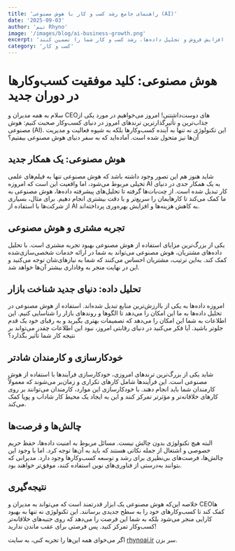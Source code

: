 ```yaml
---
title: 'راهنمای جامع رشد کسب و کار با هوش مصنوعی (AI)‎'
date: '2025-09-03'
author: 'تیم Rhyno'
image: '/images/blog/ai-business-growth.png'
excerpt: 'کشف کنید که چگونه ابزارهای هوش مصنوعی می‌توانند با بهینه‌سازی فرآیندها، افزایش فروش و تحلیل داده‌ها، رشد کسب و کار شما را تضمین کنند.'
category: 'کسب و کار'
---
```


# هوش مصنوعی: کلید موفقیت کسب‌وکارها در دوران جدید

سلام به همه مدیران و CEOهای دوست‌داشتنی! امروز می‌خواهیم در مورد یکی از جذاب‌ترین و تأثیرگذارترین ترندهای امروز در دنیای کسب‌وکار صحبت کنیم: هوش مصنوعی (AI). این تکنولوژی نه تنها به آینده کسب‌وکارها بلکه به شیوه فعالیت و مدیریت آن‌ها نیز متحول شده است. آماده‌اید که به سفر دنیای هوش مصنوعی بیفتیم؟

## هوش مصنوعی: یک همکار جدید

شاید هنوز هم این تصور وجود داشته باشد که هوش مصنوعی تنها به فیلم‌های علمی تخیلی مربوط می‌شود، اما واقعیت این است که امروزه AI به یک همکار جدی در دنیای کار تبدیل شده است. از چت‌بات‌ها گرفته تا تحلیل‌های پیشرفته داده‌ها، هوش مصنوعی به ما کمک می‌کند تا کارهایمان را سریع‌تر و با دقت بیشتری انجام دهیم. برای مثال، بسیاری از شرکت‌ها با استفاده از AI به کاهش هزینه‌ها و افزایش بهره‌وری پرداخته‌‌اند.

## تجربه مشتری و هوش مصنوعی

یکی از بزرگ‌ترین مزایای استفاده از هوش مصنوعی بهبود تجربه مشتری است. با تحلیل داده‌های مشتریان، هوش مصنوعی می‌تواند به شما در ارائه خدمات شخصی‌سازی‌شده کمک کند. به‌این ترتیب، مشتریان احساس می‌کنند که شما به نیازهای‌شان توجه می‌کنید و این در نهایت منجر به وفاداری بیشتر آن‌ها خواهد شد.

## تحلیل داده: دنیای جدید شناخت بازار

امروزه داده‌ها به یکی از باارزش‌ترین منابع تبدیل شده‌اند. استفاده از هوش مصنوعی در تحلیل داده‌ها به ما این امکان را می‌دهد تا الگوها و روندهای بازار را شناسایی کنیم. این اطلاعات به شما این امکان را می‌دهد که تصمیمات بهتری بگیرید و به رقبای خود یک قدم جلوتر باشید. آیا فکر می‌کنید در دنیای رقابتی امروز، نبود این اطلاعات چقدر می‌تواند بر نتیجه کار شما تأثیر بگذارد؟

## خودکارسازی و کارمندان شادتر

شاید یکی از بزرگ‌ترین ترندهای امروزی، خودکارسازی فرآیندها با استفاده از هوش مصنوعی است. این فرآیندها شامل کارهای تکراری و زمان‌بر می‌شوند که معمولاً کارمندان شما باید انجام دهند. با خودکارسازی این موارد، کارمندان می‌توانند بر روی کارهای خلاقانه‌تر و مؤثرتر تمرکز کنند و این به ایجاد یک محیط کار شاداب و پویا کمک می‌کند.

## چالش‌ها و فرصت‌ها

البته هیچ تکنولوژی بدون چالش نیست. مسائل مربوط به امنیت داده‌ها، حفظ حریم خصوصی و اشتغال از جمله نکاتی هستند که باید به آن‌ها توجه کرد. اما با وجود این چالش‌ها، فرصت‌های بی‌نظیری برای رشد و توسعه کسب‌وکارها وجود دارد. مدیرانی که بتوانند به‌درستی از فناوری‌های نوین استفاده کنند، موفق‌تر خواهند بود.

## نتیجه‌گیری

خلاصه این‌که هوش مصنوعی یک ابزار قدرتمند است که می‌تواند به مدیران و CEOها کمک کند تا کسب‌وکارهای خود را به سطح جدیدی برسانند. این تکنولوژی نه تنها به بهبود کارایی منجر می‌شود بلکه به شما این فرصت را می‌دهد که روی جنبه‌های خلاقانه‌تر کسب‌وکار تمرکز کنید. پس فرصتی برای عقب ماندن ندارید!

اگر می‌خوای همه این‌ها را تجربه کنی، به سایت [rhynoai.ir](http://rhynoai.ir) سر بزن.